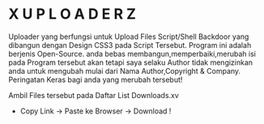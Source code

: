 # X U P L O A D E R Z

Uploader yang berfungsi untuk Upload Files Script/Shell Backdoor yang dibangun dengan Design CSS3 pada Script Tersebut.
Program ini adalah berjenis Open-Source. anda bebas membangun,memperbaiki,merubah isi pada Program tersebut akan tetapi saya selaku Author
tidak mengizinkan anda untuk mengubah mulai dari Nama Author,Copyright & Company.
Peringatan Keras bagi anda yang merubah tersebut!

Ambil Files tersebut pada Daftar List Downloads.xv

* Copy Link -> Paste ke Browser -> Download !
